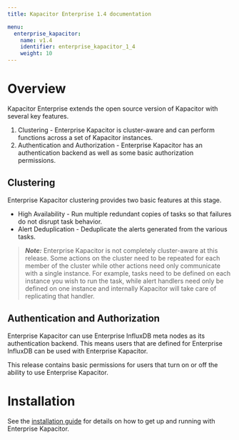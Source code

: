 ```yaml
---
title: Kapacitor Enterprise 1.4 documentation

menu:
  enterprise_kapacitor:
    name: v1.4
    identifier: enterprise_kapacitor_1_4
    weight: 10
---
```


# Overview

Kapacitor Enterprise extends the open source version of Kapacitor with several key features.

1. Clustering - Enterprise Kapacitor is cluster-aware and can perform functions across a set of Kapacitor instances.
2. Authentication and Authorization - Enterprise Kapacitor has an authentication backend as well as some basic authorization permissions.


## Clustering

Enterprise Kapacitor clustering provides two basic features at this stage.

* High Availability - Run multiple redundant copies of tasks so that failures do not disrupt task behavior.
* Alert Deduplication - Deduplicate the alerts generated from the various tasks.

> ***Note:*** Enterprise Kapacitor is not completely cluster-aware at this release.
Some actions on the cluster need to be repeated for each member of the cluster while other actions need only communicate with a single instance.
For example, tasks need to be defined on each instance you wish to run the task, while alert handlers need only be defined on one instance and internally Kapacitor will take care of replicating that handler.


## Authentication and Authorization

Enterprise Kapacitor can use Enterprise InfluxDB meta nodes as its authentication backend.
This means users that are defined for Enterprise InfluxDB can be used with Enterprise Kapacitor.

This release contains basic permissions for users that turn on or off the ability to use Enterprise Kapacitor.


# Installation

See the [installation guide](/enterprise_kapacitor/v1.4/introduction/installation_guide/) for details on how to get up and running with Enterprise Kapacitor.
